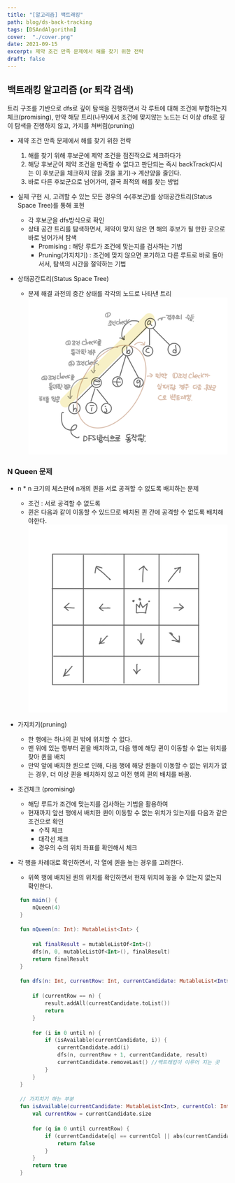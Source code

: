 ```yaml
---
title: "[알고리즘] 백트래킹"
path: blog/ds-back-tracking
tags: [DSAndAlgorithm]
cover:  "./cover.png"
date: 2021-09-15
excerpt: 제약 조건 만족 문제에서 해를 찾기 위한 전략
draft: false
---
```


## 백트래킹 알고리즘 (or 퇴각 검색) 

 트리 구조를 기반으로 dfs로 깊이 탐색을 진행하면서 각 루트에 대해 조건에 부합하는지 체크(promising), 만약 해당 트리(나무)에서 조건에 맞지않는 노드는 더 이상 dfs로 깊이 탐색을 진행하지 않고, 가지를 쳐버림(pruning)
 
* 제약 조건 만족 문제에서 해를 찾기 위한 전략
    1. 해를 찾기 위해 후보군에 제약 조건을 점진적으로 체크하다가 
    2. 해당 후보군이 제약 조건을 만족할 수 없다고 판단되는 즉시 backTrack(다시는 이 후보군을 체크하지 않을 것을 표기)-> 계산양을 줄인다.
    3. 바로 다른 후보군으로 넘어가며, 결국 최적의 해를 찾는 방법 

* 실제 구현 시, 고려할 수 있는 모든 경우의 수(후보군)를 상태공간트리(Status Space Tree)를 통해 표현 
    - 각 후보군을 dfs방식으로 확인 
    - 상태 공간 트리를 탐색하면서, 제약이 맞지 않은 면 해의 후보가 될 만한 곳으로 바로 넘어가서 탐색
        * Promising : 해당 루트가 조건에 맞는지를 검사하는 기법 
        * Pruning(가지치기) : 조건에 맞지 않으면 포기하고 다른 루트로 바로 돌아서서, 탐색의 시간을 절약하는 기법 

* 상태공간트리(Status Space Tree)
    - 문제 해결 과전의 중간 상태를 각각의 노드로 나타낸 트리
         ![](./back-tracking.jpeg)

### N Queen 문제 

* n * n 크기의 체스판에 n개의 퀸을 서로 공격할 수 없도록 배치하는 문제 
    * 조건 : 서로 공격할 수 없도록 
    * 퀸은 다음과 같이 이동할 수 있드므로 배치된 퀸 간에 공격할 수 없도록 배치해야한다. 
        ![](./queen.jpeg)

* 가지치기(pruning)
    * 한 행에는 하나의 퀸 밖에 위치할 수 없다.
    * 맨 위에 있는 행부터 퀸을 배치하고, 다음 행에 해당 퀸이 이동할 수 없는 위치를 찾아 퀸을 배치 
    * 만약 앞에 배치한 퀸으로 인해, 다음 행에 해당 퀸들이 이동할 수 없는 위치가 없는 경우, 더 이상 퀸을 배치하지 않고 이전 행의 퀸의 배치를 바꿈.
 
* 조건체크 (promising)
    * 해당 루트가 조건에 맞는지를 검사하는 기법을 활용하여 
    * 현재까지 앞선 행에서 배치한 퀸이 이동할 수 없는 위치가 있는지를 다음과 같은 조건으로 확인 
        - 수직 체크
        - 대각선 체크 
        - 경우의 수의 위치 좌표를 확인해서 체크 

* 각 행을 차례대로 확인하면서, 각 열에 퀸을 높는 경우를 고려한다.
    * 위쪽 행에 배치된 퀸의 위치를 확인하면서 현재 위치에 놓을 수 있는지 없는지 확인한다.

```kotlin
    fun main() {
        nQueen(4)
    }

    fun nQueen(n: Int): MutableList<Int> {

        val finalResult = mutableListOf<Int>()
        dfs(n, 0, mutableListOf<Int>(), finalResult)
        return finalResult
    }

    fun dfs(n: Int, currentRow: Int, currentCandidate: MutableList<Int>, result: MutableList<Int>) {

        if (currentRow == n) {
            result.addAll(currentCandidate.toList())
            return
        }

        for (i in 0 until n) {
            if (isAvailable(currentCandidate, i)) {
                currentCandidate.add(i)
                dfs(n, currentRow + 1, currentCandidate, result)
                currentCandidate.removeLast() //백트래킹이 이루어 지는 곳 
            }
        }
    }

    // 가지치기 하는 부분 
    fun isAvailable(currentCandidate: MutableList<Int>, currentCol: Int): Boolean {
        val currentRow = currentCandidate.size

        for (q in 0 until currentRow) {
            if (currentCandidate[q] == currentCol || abs(currentCandidate[q] - currentCol) == currentRow - q) {
                return false
            }
        }
        return true
    }
```